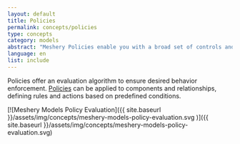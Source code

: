 ```yaml
---
layout: default
title: Policies
permalink: concepts/policies
type: concepts
category: models
abstract: "Meshery Policies enable you with a broad set of controls and governance of the behavior of systems under Meshery's management."
language: en
list: include
---
```

Policies offer an evaluation algorithm to ensure desired behavior enforcement. [Policies](https://github.com/meshery/meshery/tree/master/server/meshmodel/policies) can be applied to components and relationships, defining rules and actions based on predefined conditions.

[![Meshery Models Policy Evaluation]({{ site.baseurl }}/assets/img/concepts/meshery-models-policy-evaluation.svg
)]({{ site.baseurl }}/assets/img/concepts/meshery-models-policy-evaluation.svg)
